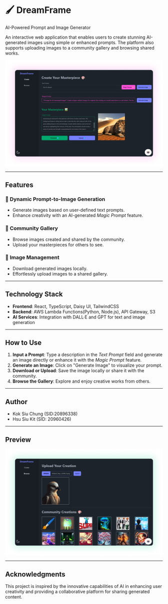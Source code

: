 # 🖌️ DreamFrame

AI-Powered Prompt and Image Generator

An interactive web application that enables users to create stunning AI-generated images using simple or enhanced prompts. The platform also supports uploading images to a community gallery and browsing shared works.

![Index Screenshot](./README/index.png)

---

## Features

### 🎨 **Dynamic Prompt-to-Image Generation**

- Generate images based on user-defined text prompts.
- Enhance creativity with an AI-generated _Magic Prompt_ feature.

### 🌟 **Community Gallery**

- Browse images created and shared by the community.
- Upload your masterpieces for others to see.

### 📂 **Image Management**

- Download generated images locally.
- Effortlessly upload images to a shared gallery.

---

## Technology Stack

- **Frontend**: React, TypeScript, Daisy UI, TailwindCSS
- **Backend**: AWS Lambda Functions(Python, Node.js), API Gateway, S3
- **AI Services**: Integration with DALL·E and GPT for text and image generation

---

## How to Use

1. **Input a Prompt**: Type a description in the _Text Prompt_ field and generate an image directly or enhance it with the _Magic Prompt_ feature.
2. **Generate an Image**: Click on "Generate Image" to visualize your prompt.
3. **Download or Upload**: Save the image locally or share it with the community.
4. **Browse the Gallery**: Explore and enjoy creative works from others.

---

## Author

- Kok Siu Chung (SID:20896338)
- Hsu Siu Kit (SID: 20960426)

---

## Preview

![Index Screenshot](./README/browse.png)

---

## Acknowledgments

This project is inspired by the innovative capabilities of AI in enhancing user creativity and providing a collaborative platform for sharing generated content.
